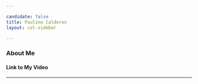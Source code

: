 ```yaml
---

candidate: false
title: Paulino Calderon
layout: col-sidebar

---
```


### About Me

#### Link to My Video

---

